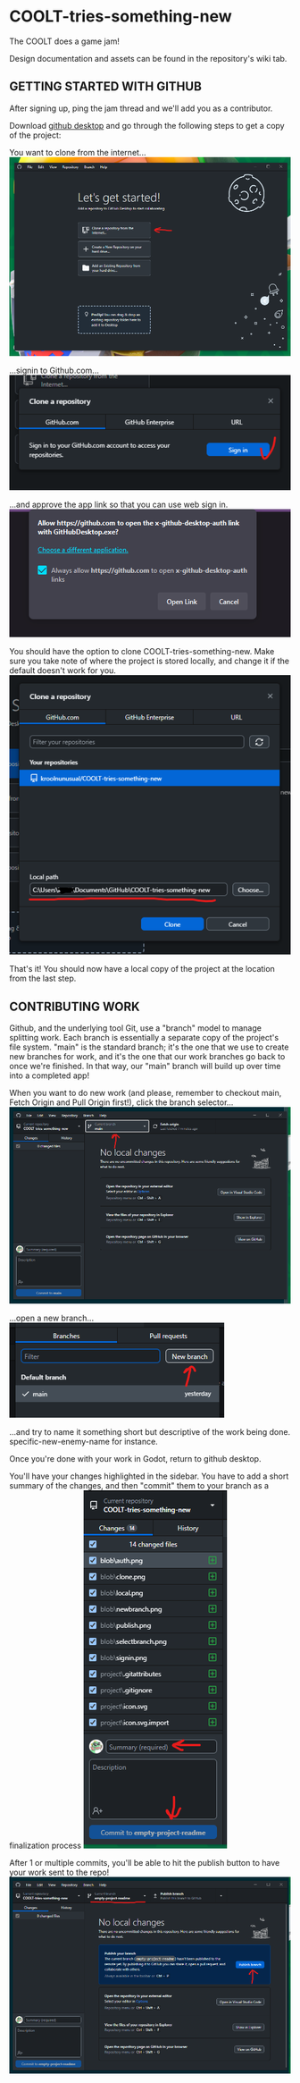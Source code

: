 # COOLT-tries-something-new
The COOLT does a game jam!

Design documentation and assets can be found in the repository's wiki tab.


## GETTING STARTED WITH GITHUB

After signing up, ping the jam thread and we'll add you as a contributor.

Download [github desktop](https://desktop.github.com/) and go through the following steps to get a copy of the project:

You want to clone from the internet...
![clone](blob/clone.png)

...signin to Github.com...
![signin](blob/signin.png)

...and approve the app link so that you can use web sign in.
![auth](blob/auth.png)

You should have the option to clone COOLT-tries-something-new. Make sure you take note of where the project is stored locally, and change it if the default doesn't work for you.
![local](blob/local.png)

That's it! You should now have a local copy of the project at the location from the last step.


## CONTRIBUTING WORK

Github, and the underlying tool Git, use a "branch" model to manage splitting work. Each branch is essentially a separate copy of the project's file system. "main" is the standard branch; it's the one that we use to create new branches for work, and it's the one that our work branches go back to once we're finished. In that way, our "main" branch will build up over time into a completed app!

When you want to do new work (and please, remember to checkout main, Fetch Origin and Pull Origin first!), click the branch selector...
![select](blob/selectbranch.png)

...open a new branch...
![new](blob/newbranch.png)

...and try to name it something short but descriptive of the work being done. specific-new-enemy-name for instance.

Once you're done with your work in Godot, return to github desktop.

You'll have your changes highlighted in the sidebar. You have to add a short summary of the changes, and then "commit" them to your branch as a finalization process
![commit](blob/commit.png)

After 1 or multiple commits, you'll be able to hit the publish button to have your work sent to the repo!
![publish](blob/publish.png)